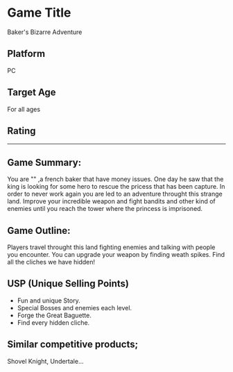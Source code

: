 # Game Title
Baker's Bizarre Adventure
## Platform
PC
## Target Age
For all ages 
## Rating
***
## Game Summary: 
You are "" ,a french baker that have money issues. One day he saw that the king is looking for some hero to rescue the pricess that has been capture.
In order to never work again you are led to an adventure throught this strange land. Improve your incredible weapon and fight bandits and other kind of enemies until you reach
the tower where the princess is imprisoned.

## Game Outline: 
Players travel throught this land fighting enemies and talking with people you encounter. You can upgrade your weapon by finding weath spikes. Find all the cliches we have hidden!

## USP (Unique Selling Points)
- Fun and unique Story.
- Special Bosses and enemies each level.
- Forge the Great Baguette.
- Find every hidden cliche.

## Similar competitive products;
Shovel Knight, Undertale...
